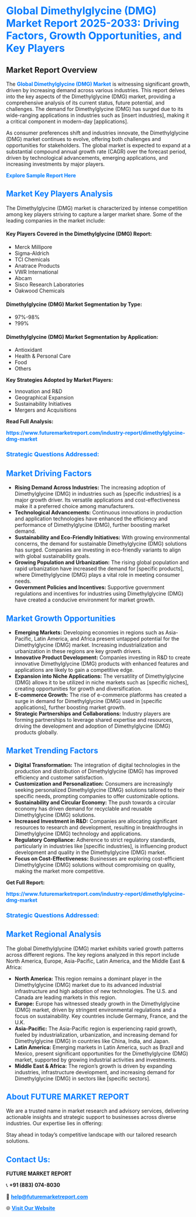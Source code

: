 <h1 style="color: #007BFF;">Global Dimethylglycine (DMG) Market Report 2025-2033: Driving Factors, Growth Opportunities, and Key Players</h1>

<section id="overview">
<h2>Market Report Overview</h2>
<p>The <a href="https://www.futuremarketreport.com/industry-report/dimethylglycine-dmg-market" style="color: #007BFF; text-decoration: none;"><strong>Global Dimethylglycine (DMG) Market</strong></a> is witnessing significant growth, driven by increasing demand across various industries. This report delves into the key aspects of the Dimethylglycine (DMG) market, providing a comprehensive analysis of its current status, future potential, and challenges. The demand for Dimethylglycine (DMG) has surged due to its wide-ranging applications in industries such as [insert industries], making it a critical component in modern-day [applications].</p>
<p>As consumer preferences shift and industries innovate, the Dimethylglycine (DMG) market continues to evolve, offering both challenges and opportunities for stakeholders. The global market is expected to expand at a substantial compound annual growth rate (CAGR) over the forecast period, driven by technological advancements, emerging applications, and increasing investments by major players.</p>
</section>

<section id="overview">
<p><a href="https://www.futuremarketreport.com/request-sample/reportId=91768" style="color: #007BFF; text-decoration: none;"><strong>Explore Sample Report Here</strong></a></p>
</section>

<section id="key-players">
<h2 style="color: #007BFF;">Market Key Players Analysis</h2>
<p>The Dimethylglycine (DMG) market is characterized by intense competition among key players striving to capture a larger market share. Some of the leading companies in the market include:</p>
<h4>Key Players Covered in the Dimethylglycine (DMG) Report:</h4>
<ul><li>Merck Millipore</li><li>Sigma-Aldrich</li><li>TCI Chemicals</li><li>Anatrace Products</li><li>VWR International</li><li>Abcam</li><li>Sisco Research Laboratories</li><li>Oakwood Chemicals</li></ul>
<h4>Dimethylglycine (DMG) Market Segmentation by Type:</h4>
<ul><li>97%-98%</li><li>?99%</li></ul>

<h4>Dimethylglycine (DMG) Market Segmentation by Application:</h4>
<ul><li>Antioxidant</li><li>Health &amp; Personal Care</li><li>Food</li><li>Others</li></ul>
<p><strong>Key Strategies Adopted by Market Players:</strong></p>
<ul>
<li>Innovation and R&D</li>
<li>Geographical Expansion</li>
<li>Sustainability Initiatives</li>
<li>Mergers and Acquisitions</li>
</ul>
</section>

<section>
<p><strong>Read Full Analysis: </strong></p><a href="https://www.futuremarketreport.com/industry-report/dimethylglycine-dmg-market" style="color: #007BFF; text-decoration: none;"><strong>https://www.futuremarketreport.com/industry-report/dimethylglycine-dmg-market</strong></a>
<h3 style="color: #007BFF;">Strategic Questions Addressed:</h3>
</section>

<section id="driving-factors">
<h2 style="color: #007BFF;">Market Driving Factors</h2>
<ul>
<li><strong>Rising Demand Across Industries:</strong> The increasing adoption of Dimethylglycine (DMG) in industries such as [specific industries] is a major growth driver. Its versatile applications and cost-effectiveness make it a preferred choice among manufacturers.</li>
<li><strong>Technological Advancements:</strong> Continuous innovations in production and application technologies have enhanced the efficiency and performance of Dimethylglycine (DMG), further boosting market demand.</li>
<li><strong>Sustainability and Eco-Friendly Initiatives:</strong> With growing environmental concerns, the demand for sustainable Dimethylglycine (DMG) solutions has surged. Companies are investing in eco-friendly variants to align with global sustainability goals.</li>
<li><strong>Growing Population and Urbanization:</strong> The rising global population and rapid urbanization have increased the demand for [specific products], where Dimethylglycine (DMG) plays a vital role in meeting consumer needs.</li>
<li><strong>Government Policies and Incentives:</strong> Supportive government regulations and incentives for industries using Dimethylglycine (DMG) have created a conducive environment for market growth.</li>
</ul>
</section>

<section id="growth-opportunities">
<h2 style="color: #007BFF;">Market Growth Opportunities</h2>
<ul>
<li><strong>Emerging Markets:</strong> Developing economies in regions such as Asia-Pacific, Latin America, and Africa present untapped potential for the Dimethylglycine (DMG) market. Increasing industrialization and urbanization in these regions are key growth drivers.</li>
<li><strong>Innovative Product Development:</strong> Companies investing in R&D to create innovative Dimethylglycine (DMG) products with enhanced features and applications are likely to gain a competitive edge.</li>
<li><strong>Expansion into Niche Applications:</strong> The versatility of Dimethylglycine (DMG) allows it to be utilized in niche markets such as [specific niches], creating opportunities for growth and diversification.</li>
<li><strong>E-commerce Growth:</strong> The rise of e-commerce platforms has created a surge in demand for Dimethylglycine (DMG) used in [specific applications], further boosting market growth.</li>
<li><strong>Strategic Partnerships and Collaborations:</strong> Industry players are forming partnerships to leverage shared expertise and resources, driving the development and adoption of Dimethylglycine (DMG) products globally.</li>
</ul>
</section>

<section id="trending-factors">
<h2 style="color: #007BFF;">Market Trending Factors</h2>
<ul>
<li><strong>Digital Transformation:</strong> The integration of digital technologies in the production and distribution of Dimethylglycine (DMG) has improved efficiency and customer satisfaction.</li>
<li><strong>Customization and Personalization:</strong> Consumers are increasingly seeking personalized Dimethylglycine (DMG) solutions tailored to their specific needs, prompting companies to offer customizable options.</li>
<li><strong>Sustainability and Circular Economy:</strong> The push towards a circular economy has driven demand for recyclable and reusable Dimethylglycine (DMG) solutions.</li>
<li><strong>Increased Investment in R&D:</strong> Companies are allocating significant resources to research and development, resulting in breakthroughs in Dimethylglycine (DMG) technology and applications.</li>
<li><strong>Regulatory Compliance:</strong> Adherence to strict regulatory standards, particularly in industries like [specific industries], is influencing product development and quality in the Dimethylglycine (DMG) market.</li>
<li><strong>Focus on Cost-Effectiveness:</strong> Businesses are exploring cost-efficient Dimethylglycine (DMG) solutions without compromising on quality, making the market more competitive.</li>
</ul>
</section>

<section>
<p><strong>Get Full Report: </strong></p><a href="https://www.futuremarketreport.com/industry-report/dimethylglycine-dmg-market" style="color: #007BFF; text-decoration: none;"><strong>https://www.futuremarketreport.com/industry-report/dimethylglycine-dmg-market</strong></a>
<h3 style="color: #007BFF;">Strategic Questions Addressed:</h3>
</section>


<section id="regional-analysis">
<h2 style="color: #007BFF;">Market Regional Analysis</h2>
<p>The global Dimethylglycine (DMG) market exhibits varied growth patterns across different regions. The key regions analyzed in this report include North America, Europe, Asia-Pacific, Latin America, and the Middle East & Africa:</p>
<ul>
<li><strong>North America:</strong> This region remains a dominant player in the Dimethylglycine (DMG) market due to its advanced industrial infrastructure and high adoption of new technologies. The U.S. and Canada are leading markets in this region.</li>
<li><strong>Europe:</strong> Europe has witnessed steady growth in the Dimethylglycine (DMG) market, driven by stringent environmental regulations and a focus on sustainability. Key countries include Germany, France, and the U.K.</li>
<li><strong>Asia-Pacific:</strong> The Asia-Pacific region is experiencing rapid growth, fueled by industrialization, urbanization, and increasing demand for Dimethylglycine (DMG) in countries like China, India, and Japan.</li>
<li><strong>Latin America:</strong> Emerging markets in Latin America, such as Brazil and Mexico, present significant opportunities for the Dimethylglycine (DMG) market, supported by growing industrial activities and investments.</li>
<li><strong>Middle East & Africa:</strong> The region’s growth is driven by expanding industries, infrastructure development, and increasing demand for Dimethylglycine (DMG) in sectors like [specific sectors].</li>
</ul>
</section>

<footer>
<h2 style="color: #007BFF;">About FUTURE MARKET REPORT</h2>
<p>We are a trusted name in market research and advisory services, delivering actionable insights and strategic support to businesses across diverse industries. Our expertise lies in offering:</p>

<p>Stay ahead in today’s competitive landscape with our tailored research solutions.</p>

<h2 style="color: #007BFF;">Contact Us:</h2>
<p><strong>FUTURE MARKET REPORT</strong></p>
<p>📞 <strong>+91 (883) 074-8030</strong></p>
<p>📧 <strong><a href="mailto:help@futuremarketreport.com" style="color: #007BFF;">help@futuremarketreport.com</a></strong></p>
<p>🌐 <strong><a href="https://www.futuremarketreport.com/" style="color: #007BFF;">Visit Our Website</a></strong></p>
</footer>
